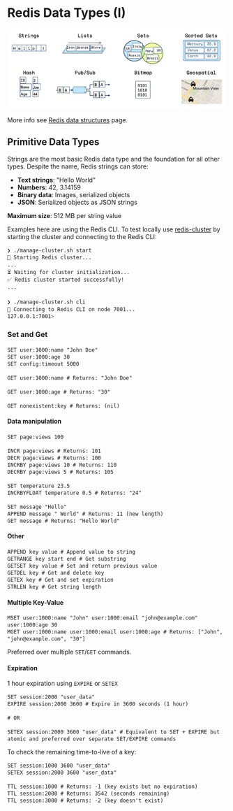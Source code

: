 # Redis Data Types (I)

![Redis Data Model - Key-Value Structure](images/data-model.png "Redis Data Model Overview")

More info see [Redis data structures](https://redis.io/technology/data-structures/) page.

## Primitive Data Types

Strings are the most basic Redis data type and the foundation for all other types. Despite the name, Redis strings can store:

- **Text strings**: "Hello World"
- **Numbers**: 42, 3.14159
- **Binary data**: Images, serialized objects
- **JSON**: Serialized objects as JSON strings

**Maximum size**: 512 MB per string value

Examples here are using the Redis CLI.
To test locally use [redis-cluster](../redis-cluster) by starting the cluster and connecting to the Redis CLI:

```bash
❯ ./manage-cluster.sh start
🚀 Starting Redis cluster...
...
⏳ Waiting for cluster initialization...
✅ Redis cluster started successfully!
...

❯ ./manage-cluster.sh cli
🔌 Connecting to Redis CLI on node 7001...
127.0.0.1:7001>
```

### Set and Get

```redis
SET user:1000:name "John Doe"
SET user:1000:age 30
SET config:timeout 5000

GET user:1000:name # Returns: "John Doe"

GET user:1000:age # Returns: "30"

GET nonexistent:key # Returns: (nil)
```

#### Data manipulation

```redis
SET page:views 100

INCR page:views # Returns: 101
DECR page:views # Returns: 100
INCRBY page:views 10 # Returns: 110
DECRBY page:views 5 # Returns: 105

SET temperature 23.5
INCRBYFLOAT temperature 0.5 # Returns: "24"

SET message "Hello"
APPEND message " World" # Returns: 11 (new length)
GET message # Returns: "Hello World"
```

#### Other

```redis
APPEND key value # Append value to string
GETRANGE key start end # Get substring
GETSET key value # Set and return previous value
GETDEL key # Get and delete key
GETEX key # Get and set expiration
STRLEN key # Get string length
```

#### Multiple Key-Value

```redis
MSET user:1000:name "John" user:1000:email "john@example.com" user:1000:age 30
MGET user:1000:name user:1000:email user:1000:age # Returns: ["John", "john@example.com", "30"]
```

Preferred over multiple `SET`/`GET` commands.

#### Expiration

1 hour expiration using `EXPIRE` or `SETEX`

```redis
SET session:2000 "user_data"
EXPIRE session:2000 3600 # Expire in 3600 seconds (1 hour)

# OR

SETEX session:2000 3600 "user_data" # Equivalent to SET + EXPIRE but atomic and preferred over separate SET/EXPIRE commands
```

To check the remaining time-to-live of a key:

```redis
SET session:1000 3600 "user_data"
SETEX session:2000 3600 "user_data"

TTL session:1000 # Returns: -1 (key exists but no expiration)
TTL session:2000 # Returns: 3542 (seconds remaining)
TTL session:3000 # Returns: -2 (key doesn't exist)
```
